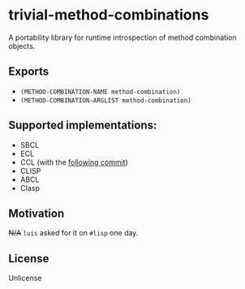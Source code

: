 # trivial-method-combinations

A portability library for runtime introspection of method combination objects.

## Exports

* `(METHOD-COMBINATION-NAME method-combination)`
* `(METHOD-COMBINATION-ARGLIST method-combination)`

## Supported implementations:

* SBCL
* ECL
* CCL (with the [following commit](https://github.com/phoe-trash/ccl/commit/1051f217bb6329f0c3a218e346f118047051c218))
* CLISP
* ABCL
* Clasp

## Motivation

~~N/A~~ `luis` asked for it on `#lisp` one day.

## License

Unlicense
